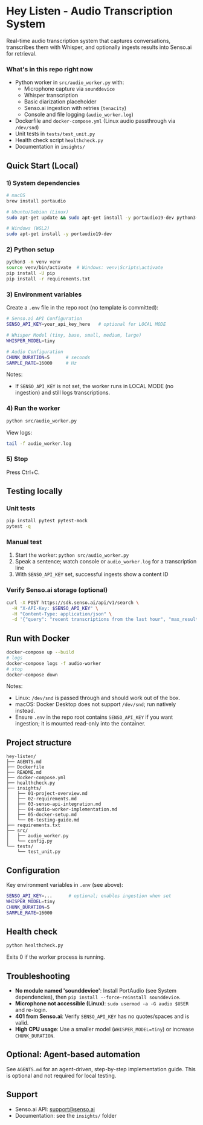 # Hey Listen - Audio Transcription System

Real-time audio transcription system that captures conversations, transcribes them with Whisper, and optionally ingests results into Senso.ai for retrieval.

### What's in this repo right now
- Python worker in `src/audio_worker.py` with:
  - Microphone capture via `sounddevice`
  - Whisper transcription
  - Basic diarization placeholder
  - Senso.ai ingestion with retries (`tenacity`)
  - Console and file logging (`audio_worker.log`)
- Dockerfile and `docker-compose.yml` (Linux audio passthrough via `/dev/snd`)
- Unit tests in `tests/test_unit.py`
- Health check script `healthcheck.py`
- Documentation in `insights/`

## Quick Start (Local)

### 1) System dependencies
```bash
# macOS
brew install portaudio

# Ubuntu/Debian (Linux)
sudo apt-get update && sudo apt-get install -y portaudio19-dev python3-pyaudio

# Windows (WSL2)
sudo apt-get install -y portaudio19-dev
```

### 2) Python setup
```bash
python3 -m venv venv
source venv/bin/activate  # Windows: venv\Scripts\activate
pip install -U pip
pip install -r requirements.txt
```

### 3) Environment variables
Create a `.env` file in the repo root (no template is committed):
```bash
# Senso.ai API Configuration
SENSO_API_KEY=your_api_key_here   # optional for LOCAL MODE

# Whisper Model (tiny, base, small, medium, large)
WHISPER_MODEL=tiny

# Audio Configuration
CHUNK_DURATION=5      # seconds
SAMPLE_RATE=16000     # Hz
```
Notes:
- If `SENSO_API_KEY` is not set, the worker runs in LOCAL MODE (no ingestion) and still logs transcriptions.

### 4) Run the worker
```bash
python src/audio_worker.py
```
View logs:
```bash
tail -f audio_worker.log
```

### 5) Stop
Press Ctrl+C.

## Testing locally

### Unit tests
```bash
pip install pytest pytest-mock
pytest -q
```

### Manual test
1) Start the worker: `python src/audio_worker.py`
2) Speak a sentence; watch console or `audio_worker.log` for a transcription line
3) With `SENSO_API_KEY` set, successful ingests show a content ID

### Verify Senso.ai storage (optional)
```bash
curl -X POST https://sdk.senso.ai/api/v1/search \
  -H "X-API-Key: $SENSO_API_KEY" \
  -H "Content-Type: application/json" \
  -d '{"query": "recent transcriptions from the last hour", "max_results": 5}'
```

## Run with Docker

```bash
docker-compose up --build
# logs
docker-compose logs -f audio-worker
# stop
docker-compose down
```
Notes:
- Linux: `/dev/snd` is passed through and should work out of the box.
- macOS: Docker Desktop does not support `/dev/snd`; run natively instead.
- Ensure `.env` in the repo root contains `SENSO_API_KEY` if you want ingestion; it is mounted read-only into the container.

## Project structure
```
hey-listen/
├── AGENTS.md
├── Dockerfile
├── README.md
├── docker-compose.yml
├── healthcheck.py
├── insights/
│   ├── 01-project-overview.md
│   ├── 02-requirements.md
│   ├── 03-senso-api-integration.md
│   ├── 04-audio-worker-implementation.md
│   ├── 05-docker-setup.md
│   └── 06-testing-guide.md
├── requirements.txt
├── src/
│   ├── audio_worker.py
│   └── config.py
└── tests/
    └── test_unit.py
```

## Configuration
Key environment variables in `.env` (see above):
```bash
SENSO_API_KEY=...      # optional; enables ingestion when set
WHISPER_MODEL=tiny
CHUNK_DURATION=5
SAMPLE_RATE=16000
```

## Health check
```bash
python healthcheck.py
```
Exits 0 if the worker process is running.

## Troubleshooting
- **No module named 'sounddevice'**: Install PortAudio (see System dependencies), then `pip install --force-reinstall sounddevice`.
- **Microphone not accessible (Linux)**: `sudo usermod -a -G audio $USER` and re-login.
- **401 from Senso.ai**: Verify `SENSO_API_KEY` has no quotes/spaces and is valid.
- **High CPU usage**: Use a smaller model (`WHISPER_MODEL=tiny`) or increase `CHUNK_DURATION`.

## Optional: Agent-based automation
See `AGENTS.md` for an agent-driven, step-by-step implementation guide. This is optional and not required for local testing.

## Support
- Senso.ai API: support@senso.ai
- Documentation: see the `insights/` folder

